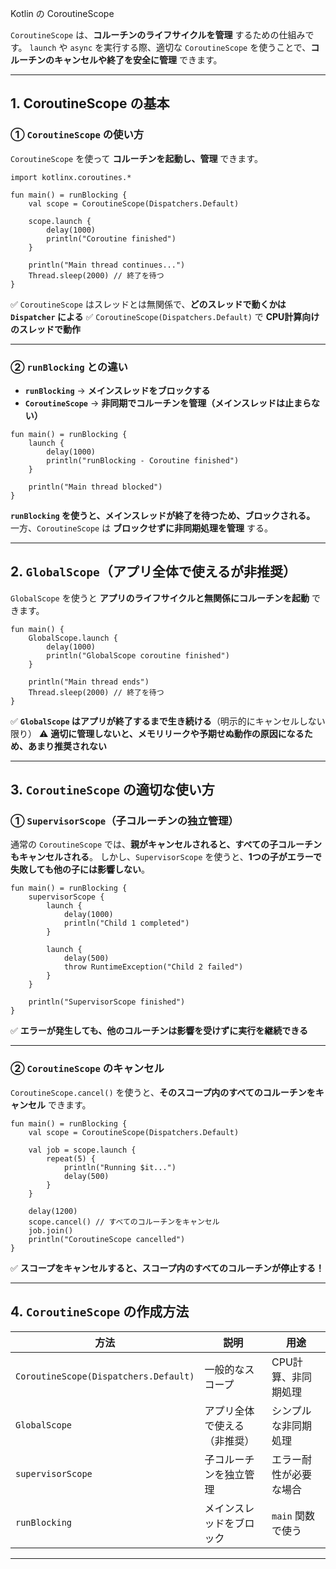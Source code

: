 Kotlin の CoroutineScope

`CoroutineScope` は、**コルーチンのライフサイクルを管理** するための仕組みです。
`launch` や `async` を実行する際、適切な `CoroutineScope` を使うことで、**コルーチンのキャンセルや終了を安全に管理** できます。

------

## **1. CoroutineScope の基本**

### **① `CoroutineScope` の使い方**

`CoroutineScope` を使って **コルーチンを起動し、管理** できます。

```
import kotlinx.coroutines.*

fun main() = runBlocking {
    val scope = CoroutineScope(Dispatchers.Default)

    scope.launch {
        delay(1000)
        println("Coroutine finished")
    }

    println("Main thread continues...")
    Thread.sleep(2000) // 終了を待つ
}
```

✅ `CoroutineScope` はスレッドとは無関係で、**どのスレッドで動くかは `Dispatcher` による**
✅ `CoroutineScope(Dispatchers.Default)` で **CPU計算向けのスレッドで動作**

------

### **② `runBlocking` との違い**

- **`runBlocking`** → **メインスレッドをブロックする**
- **`CoroutineScope`** → **非同期でコルーチンを管理（メインスレッドは止まらない）**

```
fun main() = runBlocking {
    launch { 
        delay(1000)
        println("runBlocking - Coroutine finished")
    }
    
    println("Main thread blocked")
}
```

**`runBlocking` を使うと、メインスレッドが終了を待つため、ブロックされる。**
一方、`CoroutineScope` は **ブロックせずに非同期処理を管理** する。

------

## **2. `GlobalScope`（アプリ全体で使えるが非推奨）**

`GlobalScope` を使うと **アプリのライフサイクルと無関係にコルーチンを起動** できます。

```
fun main() {
    GlobalScope.launch {
        delay(1000)
        println("GlobalScope coroutine finished")
    }

    println("Main thread ends")
    Thread.sleep(2000) // 終了を待つ
}
```

✅ **`GlobalScope` はアプリが終了するまで生き続ける**（明示的にキャンセルしない限り）
⚠ **適切に管理しないと、メモリリークや予期せぬ動作の原因になるため、あまり推奨されない**

------

## **3. `CoroutineScope` の適切な使い方**

### **① `SupervisorScope`（子コルーチンの独立管理）**

通常の `CoroutineScope` では、**親がキャンセルされると、すべての子コルーチンもキャンセルされる**。
しかし、`SupervisorScope` を使うと、**1つの子がエラーで失敗しても他の子には影響しない**。

```
fun main() = runBlocking {
    supervisorScope {
        launch {
            delay(1000)
            println("Child 1 completed")
        }
        
        launch {
            delay(500)
            throw RuntimeException("Child 2 failed")
        }
    }

    println("SupervisorScope finished")
}
```

✅ **エラーが発生しても、他のコルーチンは影響を受けずに実行を継続できる**

------

### **② `CoroutineScope` のキャンセル**

`CoroutineScope.cancel()` を使うと、**そのスコープ内のすべてのコルーチンをキャンセル** できます。

```
fun main() = runBlocking {
    val scope = CoroutineScope(Dispatchers.Default)

    val job = scope.launch {
        repeat(5) {
            println("Running $it...")
            delay(500)
        }
    }

    delay(1200)
    scope.cancel() // すべてのコルーチンをキャンセル
    job.join()
    println("CoroutineScope cancelled")
}
```

✅ **スコープをキャンセルすると、スコープ内のすべてのコルーチンが停止する！**

------

## **4. `CoroutineScope` の作成方法**

| 方法                                  | 説明                         | 用途                   |
| ------------------------------------- | ---------------------------- | ---------------------- |
| `CoroutineScope(Dispatchers.Default)` | 一般的なスコープ             | CPU計算、非同期処理    |
| `GlobalScope`                         | アプリ全体で使える（非推奨） | シンプルな非同期処理   |
| `supervisorScope`                     | 子コルーチンを独立管理       | エラー耐性が必要な場合 |
| `runBlocking`                         | メインスレッドをブロック     | `main` 関数で使う      |

------

## 